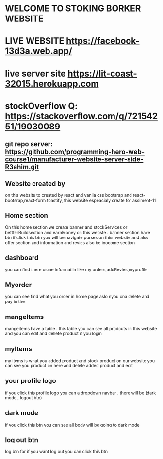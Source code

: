 # WELCOME TO STOKING BORKER WEBSITE

# LIVE WEBSITE  https://facebook-13d3a.web.app/
# live server site https://lit-coast-32015.herokuapp.com

# stockOverflow Q: https://stackoverflow.com/q/72154251/19030089

## git repo server: https://github.com/programming-hero-web-course1/manufacturer-website-server-side-R3ahim.git


## Website created by
on this website to created by react  and vanila css bootsrap and react-bootsrap,react-form toastify, this website espeacialy create for assiment-11

## Home section
On this home section we create banner and stockServices or bettterBuildsection and earnMoney on this webste . banner section have btn if click this btn you will be navigate purses on thisr website
and also offer section and information and revies also be inocome section


## dashboard
you can find there osme informatiin like my orders,addRevies,myprofile

## Myorder
you can see find what you order in  home page aslo nyou cna delete and pay in the

## mangeItems 
mangeitems have a table . this table you can see all  prodcuts in this website and you can edit and dellete product if you login 

## myItems 
my items is what you added product and stock product on our website you can see you product on here and delete added product and edit

## your profile logo
if you click this profile logo you can a dropdown navbar . there will be (dark mode , logout btn)

## dark mode 
if you click this btn you can see all body will be going to dark mode
## log out btn 
log btn for if you want log out you can click this btn
